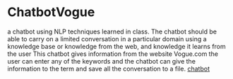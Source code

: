 # ChatbotVogue
a chatbot using NLP techniques learned in class. The chatbot should
be able to carry on a limited conversation in a particular domain using a knowledge base or
knowledge from the web, and knowledge it learns from the user
This chatbot gives information from the website Vogue.com the user can enter any of the keywords and the chatbot can give the information to the term and save all the conversation to a file. [chatbot](https://github.com/afaf-guesmia/ChatbotVogue/blob/main/Chatbot.py)
